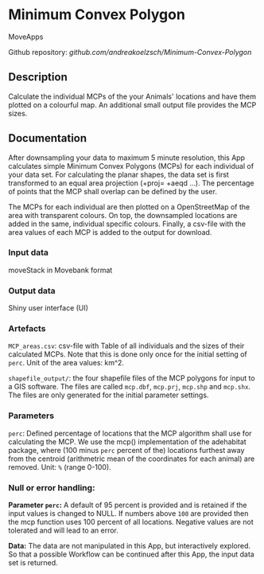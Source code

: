 # Minimum Convex Polygon

MoveApps

Github repository: *github.com/andreakoelzsch/Minimum-Convex-Polygon*


## Description
Calculate the individual MCPs of the your Animals' locations and have them plotted on a colourful map. An additional small output file provides the MCP sizes.

## Documentation
After downsampling your data to maximum 5 minute resolution, this App calculates simple Minimum Convex Polygons (MCPs) for each individual of your data set. For calculating the planar shapes, the data set is first transformed to an equal area projection (+proj= +aeqd ...). The percentage of points that the MCP shall overlap can be defined by the user.

The MCPs for each individual are then plotted on a OpenStreetMap of the area with transparent colours. On top, the downsampled locations are added in the same, individual specific colours. Finally, a csv-file with the area values of each MCP is added to the output for download.

### Input data
moveStack in Movebank format

### Output data
Shiny user interface (UI)

### Artefacts
`MCP_areas.csv`: csv-file with Table of all individuals and the sizes of their calculated MCPs. Note that this is done only once for the initial setting of `perc`. Unit of the area values: km^2.

`shapefile_output/`: the four shapefile files of the MCP polygons for input to a GIS software. The files are called `mcp.dbf`, `mcp.prj`, `mcp.shp` and `mcp.shx`. The files are only generated for the initial parameter settings.


### Parameters 
`perc`: Defined percentage of locations that the MCP algorithm shall use for calculating the MCP. We use the mcp() implementation of the adehabitat package, where (100 minus `perc` percent of the) locations furthest away from the centroid (arithmetric mean of the coordinates for each animal) are removed. Unit: `%` (range 0-100).

### Null or error handling:
**Parameter `perc`:** A default of 95 percent is provided and is retained if the input values is changed to NULL. If numbers above `100` are provided then the mcp function uses 100 percent of all locations. Negative values are not tolerated and will lead to an error.

**Data:** The data are not manipulated in this App, but interactively explored. So that a possible Workflow can be continued after this App, the input data set is returned.